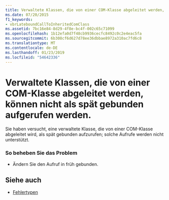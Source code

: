 ```yaml
---
title: Verwaltete Klassen, die von einer COM-Klasse abgeleitet werden, können nicht als spät gebunden aufgerufen werden.
ms.date: 07/20/2015
f1_keywords:
- vbrLateboundCallToInheritedComClass
ms.assetid: 7bc16e84-8d29-4f8e-bc4f-002c65c71099
ms.openlocfilehash: 1b12efa0d7f48cb9936cecfc8492c0c2e4eac5fa
ms.sourcegitcommit: 6b308cf6d627d78ee36dbbae8972a310ac7fd6c8
ms.translationtype: MT
ms.contentlocale: de-DE
ms.lasthandoff: 01/23/2019
ms.locfileid: "54642336"
---
```

# <a name="managed-classes-derived-from-a-com-class-cannot-be-called-late-bound"></a>Verwaltete Klassen, die von einer COM-Klasse abgeleitet werden, können nicht als spät gebunden aufgerufen werden.
Sie haben versucht, eine verwaltete Klasse, die von einer COM-Klasse abgeleitet wird, als spät gebunden aufzurufen; solche Aufrufe werden nicht unterstützt.  
  
### <a name="to-correct-the-problem"></a>So beheben Sie das Problem  
  
-   Ändern Sie den Aufruf in früh gebunden.  
  
## <a name="see-also"></a>Siehe auch
- [Fehlertypen](../../visual-basic/programming-guide/language-features/error-types.md)
